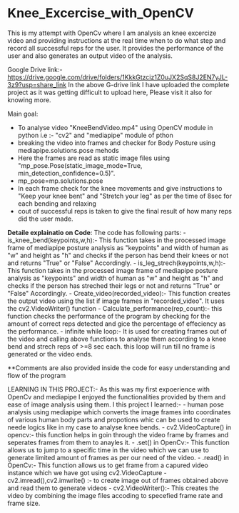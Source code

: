 # Knee_Excercise_with_OpenCV
This is my attempt with OpenCv where I am analysis an knee excercize video and providing instructions at the real time when to do what step and record all successful reps for the user. It provides the performance of the user and also generates an output video of the analysis.

Google Drive link:- https://drive.google.com/drive/folders/1KkkGtzciz1Z0uJX2SqS8J2EN7yJL-3z9?usp=share_link
In the above G-drive link I have uploaded the complete project as it was getting difficult to upload here, Please visit it also for knowing more. 

Main goal:
  - To analyse video "KneeBendVideo.mp4" using OpenCV module in python i.e :- "cv2" and "mediapipe" module of pthon
  - breaking the video into frames and checker for Body Posture using mediapipe.solutions.pose mehods
  - Here the frames are read as static image files using "mp_pose.Pose(static_image_mode=True, min_detection_confidence=0.5)".
  - mp_pose=mp.solutions.pose
  - In each frame check for the knee movements and give instructions to "Keep your knee bent" and "Stretch your leg" as per the time of 8sec for each bending and relaxing
  - cout of successful reps is taken to give the final result of how many reps did the user made.
  
  
**Detaile explainatio on Code**:
     The code has following parts:
     - is_knee_bend(keypoints,w,h):- This function takes in the processed image frame of mediapipe posture analysis as "keypoints" and width of human as "w" and height as "h" and checks if the person has bend their knees or not and returns "True" or "False" Accordingly.
     - is_leg_strech(keypoints,w,h):-This function takes in the processed image frame of mediapipe posture analysis as "keypoints" and width of human as "w" and height as "h" and checks if the person has streched their legs or not and returns "True" or "False" Accordingly.
     - Create_video(recorded_video):- This function creates the output video using the list if image frames in "recorded_video". It uses the cv2.VideoWriter() function
     - Calculate_performance(rep_count):- this function checks the performance of the program by checking for the amount of correct reps detected and gice the percentage of effeciency as the performance.
     - infinite while loop:- It is used for creating frames out of the video and calling above functions to analyse them according to a knee bend and strech reps of >=8 sec each. this loop will run till no frame is generated or the video ends.
     
     
**Comments are also provided inside the code for easy understanding and flow of the program

LEARNING IN THIS PROJECT:-
As this was my first expoerience with OpenCv and mediapipe I enjoyed the functionalities provided by them and ease of image analysis using them.
      I this project I learned:-
      - human pose analysis using mediapipe which converts the image frames into coordinates of various human body parts and propotions whic can be used to create neede logics like in my case to analyse knee bends.
      - cv2.VideoCapture() in opencv:- this function helps in goin through the video frame by frames and seperates frames from them to anayles it.
      - .set() in OpenCv:- This function allows us to jump to a specific time in the video which we can use to generate limited amount of frames as per our need of the video.
      - .read() in OpenCv:- This function allows us to get frame from a capured video instance which we have got using cv2.VideoCapture
      - cv2.imread(),cv2.imwrite() :- to create image out of frames obtained above and read them to generate videos
      - cv2.VideoWriter():- This creates the video by combining the image files accoding to specefied frame rate and frame size.
